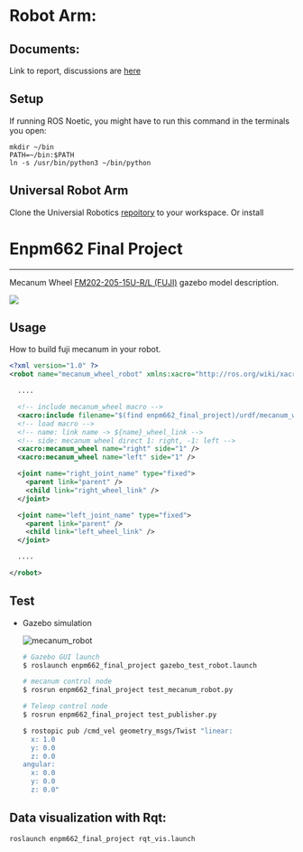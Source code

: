 # Robot Arm:

## Documents:
Link to report, discussions are [here](https://drive.google.com/drive/folders/1Rp32GsWSPNQBrzzu0iJeZsF_Ti1MLDRo?usp=sharing)

## Setup
If running ROS Noetic, you might have to run this command in the terminals you open:
```
mkdir ~/bin
PATH=~/bin:$PATH
ln -s /usr/bin/python3 ~/bin/python
```

## Universal Robot Arm
Clone the Universial Robotics [repoitory](https://github.com/ros-industrial/universal_robot) to your workspace. Or install 

# Enpm662 Final Project
---

Mecanum Wheel [FM202-205-15U-R/L (FUJI)](http://www.fuji-bearing.com/japanese/products/conveyor/conveyor0408.html)
gazebo model description.

![](https://user-images.githubusercontent.com/26181834/129763254-aa74e592-cdbe-4859-87d8-fd93592cd40e.png)

## Usage

How to build fuji mecanum in your robot.

```xml
<?xml version="1.0" ?>
<robot name="mecanum_wheel_robot" xmlns:xacro="http://ros.org/wiki/xacro">

  ....

  <!-- include mecanum_wheel macro -->
  <xacro:include filename="$(find enpm662_final_project)/urdf/mecanum_wheel_macro.xacro" />
  <!-- load macro -->
  <!-- name: link name -> ${name}_wheel_link -->
  <!-- side: mecanum wheel direct 1: right, -1: left -->
  <xacro:mecanum_wheel name="right" side="1" />
  <xacro:mecanum_wheel name="left" side="1" />

  <joint name="right_joint_name" type="fixed">    
    <parent link="parent" />
    <child link="right_wheel_link" />
  </joint>

  <joint name="left_joint_name" type="fixed">    
    <parent link="parent" />
    <child link="left_wheel_link" />
  </joint>

  ....

</robot>
```

## Test

- Gazebo simulation

  ![mecanum_robot](https://user-images.githubusercontent.com/26181834/129851426-2e3568eb-f340-41ce-9c6a-84ec9c883126.gif)

  ```bash
  # Gazebo GUI launch
  $ roslaunch enpm662_final_project gazebo_test_robot.launch
  ```

  ```bash
  # mecanum control node
  $ rosrun enpm662_final_project test_mecanum_robot.py
  ```

  ```bash
  # Teleop control node
  $ rosrun enpm662_final_project test_publisher.py
  ```

  ```bash
  $ rostopic pub /cmd_vel geometry_msgs/Twist "linear:
    x: 1.0
    y: 0.0
    z: 0.0
  angular:
    x: 0.0
    y: 0.0
    z: 0.0" 
  ```

## Data visualization with Rqt:
```
roslaunch enpm662_final_project rqt_vis.launch  
```